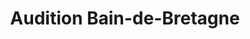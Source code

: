 ---
title: "Audition Bain-de-Bretagne"
url: /bain-de-bretagne/audition-bain-de-bretagne/
shop: les appareils auditifs
---